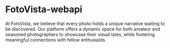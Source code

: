 # FotoVista-webapi
At FotoVista, we believe that every photo holds a unique narrative waiting to be discovered. Our platform offers a dynamic space for both amateur and seasoned photographers to showcase their visual tales, while fostering meaningful connections with fellow enthusiasts.
